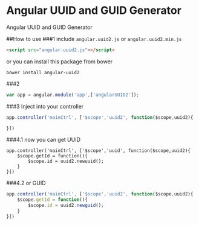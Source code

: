 Angular UUID and GUID Generator
===========================

Angular UUID and GUID Generator

##How to use
###1
include `angular.uuid2.js` or `angular.uuid2.min.js` 
```html
<script src="angular.uuid2.js"></script>
````

or you can install this package from bower 

```
bower install angular-uuid2
````


###2
```javascript
var app = angular.module('app',['angularUUID2']);
````

###3
Inject into your controller

```javascript
app.controller('mainCtrl', ['$scope','uuid2', function($scope,uuid2){

}])
````

###4.1
now you can get UUID 

```javascipt
app.controller('mainCtrl', ['$scope','uuid', function($scope,uuid2){
	$scope.getId = function(){
		$scope.id = uuid2.newuuid();
	}
}])
````
###4.2
or GUID 
```javascript
app.controller('mainCtrl', ['$scope','uuid2', function($scope,uuid2){
	$scope.getId = function(){
		$scope.id = uuid2.newguid();
	}
}])
````

